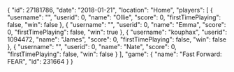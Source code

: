 {
  "id": 27181786,
  "date": "2018-01-21",
  "location": "Home",
  "players": [
    {
      "username": "",
      "userid": 0,
      "name": "Ollie",
      "score": 0,
      "firstTimePlaying": false,
      "win": false
    },
    {
      "username": "",
      "userid": 0,
      "name": "Emma",
      "score": 0,
      "firstTimePlaying": false,
      "win": true
    },
    {
      "username": "kouphax",
      "userid": 1094472,
      "name": "James",
      "score": 0,
      "firstTimePlaying": false,
      "win": false
    },
    {
      "username": "",
      "userid": 0,
      "name": "Nate",
      "score": 0,
      "firstTimePlaying": false,
      "win": false
    }
  ],
  "game": {
    "name": "Fast Forward: FEAR",
    "id": 231664
  }
}
